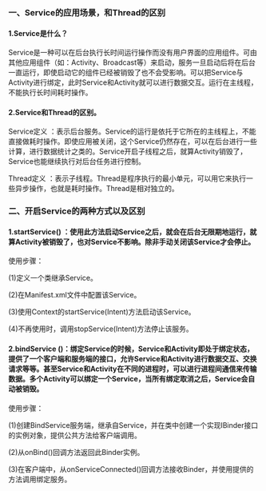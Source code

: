 ### 一、Service的应用场景，和Thread的区别

#### 1.Service是什么？
Service是一种可以在后台执行长时间运行操作而没有用户界面的应用组件。可由其他应用组件（如：Activity、Broadcast等）来启动，服务一旦启动后将在后台一直运行，即使启动它的组件已经被销毁了也不会受影响。可以把Service与Activity进行绑定，此时Service和Activity就可以进行数据交互。运行在主线程，不能执行长时间耗时操作。

#### 2.Service和Thread的区别。
Service定义 ：表示后台服务。Service的运行是依托于它所在的主线程上，不能直接做耗时操作。即使应用被关闭，这个Service仍然存在，可以在后台进行一些计算，进行数据统计之类的。Service开启子线程之后，就算Activity销毁了，Service也能继续执行对后台任务进行控制。

Thread定义 ：表示子线程。Thread是程序执行的最小单元，可以用它来执行一些异步操作，也就是耗时操作。Thread是相对独立的。

### 二、开启Service的两种方式以及区别

#### 1.startService() ：使用此方法启动Service之后，就会在后台无限期地运行，就算Activity被销毁了，也对Service不影响。除非手动关闭该Service才会停止。

使用步骤：

(1)定义一个类继承Service。

(2)在Manifest.xml文件中配置该Service。

(3)使用Context的startService(Intent)方法启动该Service。

(4)不再使用时，调用stopService(Intent)方法停止该服务。

#### 2.bindService ()：绑定Service的时候，Service和Activity即处于绑定状态，提供了一个客户端和服务端的接口，允许Service和Activity进行数据交互、交换请求等等。甚至Service和Activity在不同的进程时，可以进行进程间通信来传输数据。多个Activity可以绑定一个Service，当所有绑定取消之后，Service会自动被销毁。

使用步骤：

(1)创建BindService服务端，继承自Service，并在类中创建一个实现IBinder接口的实例对象，提供公共方法给客户端调用。

(2)从onBind()回调方法返回此Binder实例。

(3)在客户端中，从onServiceConnected()回调方法接收Binder，并使用提供的方法调用绑定服务。
